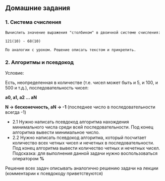 ## Домашние задания

### 1. Система счисления

```
Вычислить значение выражения "столбиком" в двоичной системе счисления:

121(10) - 68(10)

По аналогии с уроком. Решение описать текстом и прикрепить.
```

### 2. Алгоритмы и псевдокод

Условие:

Есть, неопределенная в количестве (т.е. чисел может быть и 5, и 100, и 500 и т.д.), последовательность чисел:

**а0, а1, а2 ... аN**

**N -> бесконечность, aN -> -1** (последнее число в последовательности всегда -1)

* 2.1 Нужно написать псевдокод алгоритма нахождения минимального числа среди всей последовательности. Под конец алгоритма вывести минимальное число.
* 2.2 Нужно написать псевдокод алгоритма, который посчитает количество всех четных чисел и нечетных в последовательности. Под конец алгоритма вывести количество четных и нечетных чисел. Подсказка: для выполнения данной задачи нужно воспользоваться оператором **%**

Решение всех задач описывать аналогично решению задачи на лекции (комментарии к псевдокоду приветствуются)